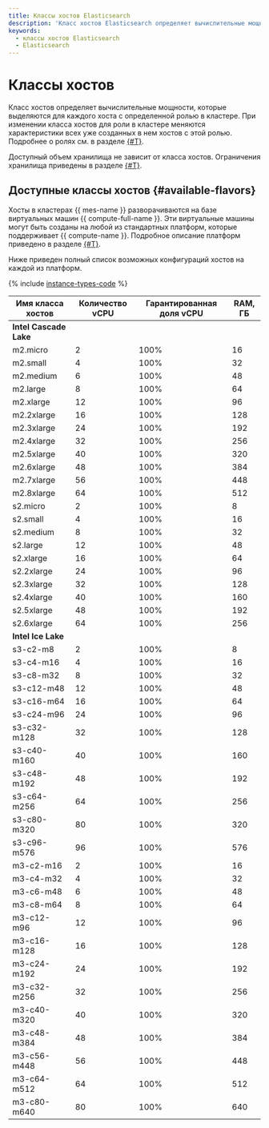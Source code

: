 ```yaml
---
title: Классы хостов Elasticsearch
description: 'Класс хостов Elasticsearch определяет вычислительные мощности, которые выделяются для каждого хоста c определенной ролью в кластере. При изменении класса хостов Elasticsearch для роли в кластере меняются характеристики всех уже созданных в нем хостов с этой ролью.'
keywords:
  - классы хостов Elasticsearch
  - Elasticsearch
---
```


# Классы хостов

Класс хостов определяет вычислительные мощности, которые выделяются для каждого хоста c определенной ролью в кластере. При изменении класса хостов для роли в кластере меняются характеристики всех уже созданных в нем хостов с этой ролью. Подробнее о ролях см. в разделе [{#T}](./index.md).


Доступный объем хранилища не зависит от класса хостов. Ограничения хранилища приведены в разделе [{#T}](limits.md).


## Доступные классы хостов {#available-flavors}


Хосты в кластерах {{ mes-name }} разворачиваются на базе виртуальных машин {{ compute-full-name }}. Эти виртуальные машины могут быть созданы на любой из стандартных платформ, которые поддерживает {{ compute-name }}. Подробное описание платформ приведено в разделе [{#T}](../../compute/concepts/vm-platforms.md).

Ниже приведен полный список возможных конфигураций хостов на каждой из платформ.

{% include [instance-types-code](../../_includes/mdb/mes-instance-types-code.md) %}

| Имя класса хостов | Количество vCPU | Гарантированная доля vCPU | RAM, ГБ |
|-------------------|-----------------|---------------------------|---------|
| **Intel Cascade Lake**                                                    |
| m2.micro          | 2               | 100%                      | 16      |
| m2.small          | 4               | 100%                      | 32      |
| m2.medium         | 6               | 100%                      | 48      |
| m2.large          | 8               | 100%                      | 64      |
| m2.xlarge         | 12              | 100%                      | 96      |
| m2.2xlarge        | 16              | 100%                      | 128     |
| m2.3xlarge        | 24              | 100%                      | 192     |
| m2.4xlarge        | 32              | 100%                      | 256     |
| m2.5xlarge        | 40              | 100%                      | 320     |
| m2.6xlarge        | 48              | 100%                      | 384     |
| m2.7xlarge        | 56              | 100%                      | 448     |
| m2.8xlarge        | 64              | 100%                      | 512     |
| s2.micro          | 2               | 100%                      | 8       |
| s2.small          | 4               | 100%                      | 16      |
| s2.medium         | 8               | 100%                      | 32      |
| s2.large          | 12              | 100%                      | 48      |
| s2.xlarge         | 16              | 100%                      | 64      |
| s2.2xlarge        | 24              | 100%                      | 96      |
| s2.3xlarge        | 32              | 100%                      | 128     |
| s2.4xlarge        | 40              | 100%                      | 160     |
| s2.5xlarge        | 48              | 100%                      | 192     |
| s2.6xlarge        | 64              | 100%                      | 256     |
| **Intel Ice Lake**                                                        |
| s3-c2-m8          | 2               | 100%                      | 8       |
| s3-c4-m16         | 4               | 100%                      | 16      |
| s3-c8-m32         | 8               | 100%                      | 32      |
| s3-c12-m48        | 12              | 100%                      | 48      |
| s3-c16-m64        | 16              | 100%                      | 64      |
| s3-c24-m96        | 24              | 100%                      | 96      |
| s3-c32-m128       | 32              | 100%                      | 128     |
| s3-c40-m160       | 40              | 100%                      | 160     |
| s3-c48-m192       | 48              | 100%                      | 192     |
| s3-c64-m256       | 64              | 100%                      | 256     |
| s3-c80-m320       | 80              | 100%                      | 320     |
| s3-c96-m576       | 96              | 100%                      | 576     |
| m3-c2-m16         | 2               | 100%                      | 16      |
| m3-c4-m32         | 4               | 100%                      | 32      |
| m3-c6-m48         | 6               | 100%                      | 48      |
| m3-c8-m64         | 8               | 100%                      | 64      |
| m3-c12-m96        | 12              | 100%                      | 96      |
| m3-c16-m128       | 16              | 100%                      | 128     |
| m3-c24-m192       | 24              | 100%                      | 192     |
| m3-c32-m256       | 32              | 100%                      | 256     |
| m3-c40-m320       | 40              | 100%                      | 320     |
| m3-c48-m384       | 48              | 100%                      | 384     |
| m3-c56-m448       | 56              | 100%                      | 448     |
| m3-c64-m512       | 64              | 100%                      | 512     |
| m3-c80-m640       | 80              | 100%                      | 640     |

